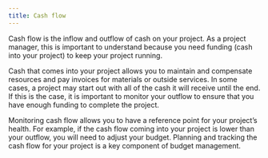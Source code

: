 ```yaml
---
title: Cash flow
---
```

Cash flow is the inflow and outflow of cash on your project. As a project manager, this is important to understand because you need funding (cash into your project) to keep your project running. 

Cash that comes into your project allows you to maintain and compensate resources and pay invoices for materials or outside services. In some cases, a project may start out with all of the cash it will receive until the end. If this is the case, it is important to monitor your outflow to ensure that you have enough funding to complete the project.

Monitoring cash flow allows you to have a reference point for your project’s health. For example, if the cash flow coming into your project is lower than your outflow, you will need to adjust your budget. Planning and tracking the cash flow for your project is a key component of budget management.